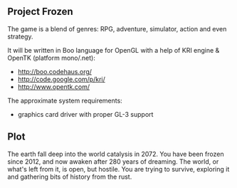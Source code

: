 ## Project Frozen ##

The game is a blend of genres: RPG, adventure, simulator, action and even strategy.

It will be written in Boo language for OpenGL with a help of KRI engine & OpenTK (platform mono/.net):
  * http://boo.codehaus.org/
  * http://code.google.com/p/kri/
  * http://www.opentk.com/

The approximate system requirements:
  * graphics card driver with proper GL-3 support


## Plot ##
The earth fall deep into the world catalysis in 2072. You have been frozen since 2012, and now awaken after 280 years of dreaming. The world, or what's left from it, is open, but hostile. You are trying to survive, exploring it and gathering bits of history from the rust.
